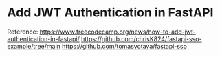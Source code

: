 # Add JWT Authentication in FastAPI

Reference:
https://www.freecodecamp.org/news/how-to-add-jwt-authentication-in-fastapi/
https://github.com/chrisK824/fastapi-sso-example/tree/main
https://github.com/tomasvotava/fastapi-sso
